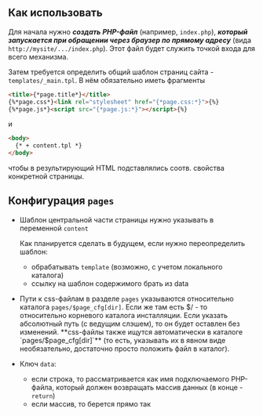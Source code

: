 ## Как использовать

Для начала нужно ***создать PHP-файл*** (например, `index.php`), ***который запускается при обращении через браузер по прямому адресу*** (вида `http://mysite/.../index.php`). Этот файл будет служить точкой входа для всего механизма.

Затем требуется определить общий шаблон страниц сайта - `templates/_main.tpl`. В нём обязательно иметь фрагменты
  ```html
  <title>{*page.title*}</title>
  {%*page.css*}<link rel="stylesheet" href="{*page.css:*}">{%}
  {%*page.js*}<script src="{*page.js:*}"></script>{%}
  ```
  и
  ```html
  <body>
    {* + content.tpl *}
  </body>
  ```
  чтобы в результирующий HTML подставлялись соотв. свойства конкретной страницы.

## Конфигурация `pages`

* Шаблон центральной части страницы нужно указывать в переменной `content`
  
  Как планируется сделать в будущем, если нужно переопределить шаблон:
    * обрабатывать `template` (возможно, с учетом локального каталога)
    * ссылку на шаблон содержимого брать из data

* Пути к css-файлам в разделе `pages` указываются относительно каталога `pages/$page_cfg[dir]`.
  Если же там есть $/ - то относительно корневого каталога инсталляции.
  Если указать абсолютный путь (с ведущим слэшем), то он будет оставлен без изменений.
  **css-файлы также ищутся автоматически в каталоге `pages/$page_cfg[dir]`** (то есть, указывать их в явном виде необязательно, достаточно просто положить файл в каталог).

* Ключ `data`:
  * если строка, то рассматривается как имя подключаемого PHP-файла, который должен возвращать массив данных (в конце - `return`)
  * если массив, то берется прямо так 
